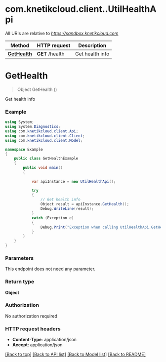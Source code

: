 # com.knetikcloud.client..UtilHealthApi

All URIs are relative to *https://sandbox.knetikcloud.com*

Method | HTTP request | Description
------------- | ------------- | -------------
[**GetHealth**](UtilHealthApi.md#gethealth) | **GET** /health | Get health info


<a name="gethealth"></a>
# **GetHealth**
> Object GetHealth ()

Get health info

### Example
```csharp
using System;
using System.Diagnostics;
using com.knetikcloud.client.Api;
using com.knetikcloud.client.Client;
using com.knetikcloud.client.Model;

namespace Example
{
    public class GetHealthExample
    {
        public void main()
        {
            
            var apiInstance = new UtilHealthApi();

            try
            {
                // Get health info
                Object result = apiInstance.GetHealth();
                Debug.WriteLine(result);
            }
            catch (Exception e)
            {
                Debug.Print("Exception when calling UtilHealthApi.GetHealth: " + e.Message );
            }
        }
    }
}
```

### Parameters
This endpoint does not need any parameter.

### Return type

**Object**

### Authorization

No authorization required

### HTTP request headers

 - **Content-Type**: application/json
 - **Accept**: application/json

[[Back to top]](#) [[Back to API list]](../README.md#documentation-for-api-endpoints) [[Back to Model list]](../README.md#documentation-for-models) [[Back to README]](../README.md)

